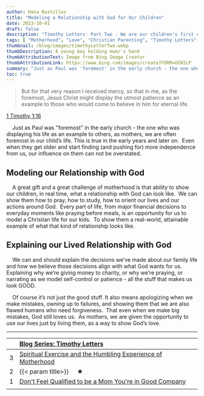 ```yaml
---
author: Hana Bustillos
title: "Modeling a Relationship with God for Our Children"
date: 2023-10-01
draft: false
description: "Timothy Letters: Part Two - We are our children's first example of what a relationship with God looks like."
tags: [ "Motherhood", "Love", "Christian Parenting", "Timothy Letters", "Admitting When we are Wrong", "Example for my Kids" ]
thumbnail: /blog/images/timothyLetterTwo.webp
thumbDescription: A young boy holding mom/'s hand
thumbAttributionText: Image from Bing Image Creator
thumbAttributionLink: https://www.bing.com/images/create?FORM=GENILP
summary: "Just as Paul was 'foremost' in the early church - the one who was displaying his life as an example to others, as mothers, we are often foremost in our child’s life."
toc: true
---
```



> But for that very reason I received mercy, so that in me, as the foremost, Jesus Christ might display the utmost patience as an example to those who would come to believe in him for eternal life.

[1 Timothy 1:16][verse]

&nbsp; &nbsp; Just as Paul was "foremost" in the early church - the one who was displaying his life as an example to others, as mothers, we are often foremost in our child’s life. This is true in the early years and later on.  Even when they get older and start finding (and pushing for) more independence from us, our influence on them can not be overstated.

## Modeling our Relationship with God

&nbsp; &nbsp; A great gift and a great challenge of motherhood is that ability to show our children, in real time, what a relationship with God can look like.  We can show them how to pray, how to study, how to orient our lives and our actions around God.  Every part of life, from major financial decisions to everyday moments like praying before meals, is an opportunity for us to model a Christian life for our kids.  To show them a real-world, attainable example of what that kind of relationship looks like.

## Explaining our Lived Relationship with God

&nbsp; &nbsp; We can and should explain the decisions we’ve made about our family life and how we believe those decisions align with what God wants for us. Explaining why we’re giving money to charity, or why we’re praying, or narrating as we model self-control or patience - all the stuff that makes us look GOOD.

&nbsp; &nbsp; Of course it’s not just the good stuff.  It also means apologizing when we make mistakes, owning up to failures, and showing them that we are also flawed humans who need forgiveness.  That even when we make big mistakes, God still loves us.  As mothers, we are given the opportunity to use our lives just by living them, as a way to show God’s love.

---

|    | [Blog Series: Timothy Letters][seriesTimothyLetters]          |
|:-- |:------------------------------------------------------------------ |
| 3  | [Spiritual Exercise and the Humbling Experience of Motherhood][timL3] |
| 2  | {{< param title>}} &nbsp; &nbsp; ★  |
| 1  | [Don\'t Feel Qualified to be a Mom You\'re in Good Company][timL1] |
|    |                                                                    |

[verse]: https://www.biblegateway.com/passage/?search=1%20Timothy%201%3A16&version=NRSVA

[seriesTimothyLetters]: /tags/timothy-letters/

[TIML3]: /blog/timothy-letters-three/
[TIML1]: /blog/timothy-letters-one/

